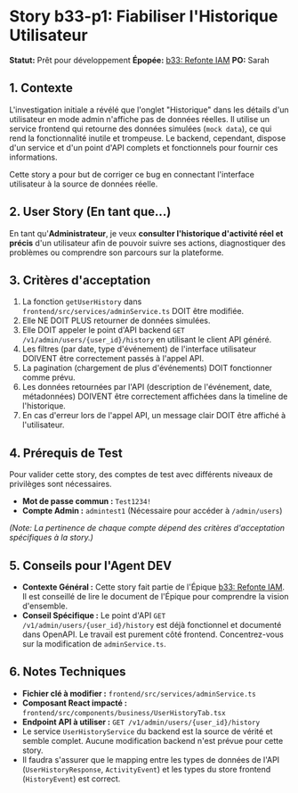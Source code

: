 # Story b33-p1: Fiabiliser l'Historique Utilisateur

**Statut:** Prêt pour développement
**Épopée:** [b33: Refonte IAM](../epics/epic-b33-iam-refonte.md)
**PO:** Sarah

## 1. Contexte

L'investigation initiale a révélé que l'onglet "Historique" dans les détails d'un utilisateur en mode admin n'affiche pas de données réelles. Il utilise un service frontend qui retourne des données simulées (`mock data`), ce qui rend la fonctionnalité inutile et trompeuse. Le backend, cependant, dispose d'un service et d'un point d'API complets et fonctionnels pour fournir ces informations.

Cette story a pour but de corriger ce bug en connectant l'interface utilisateur à la source de données réelle.

## 2. User Story (En tant que...)

En tant qu'**Administrateur**, je veux **consulter l'historique d'activité réel et précis** d'un utilisateur afin de pouvoir suivre ses actions, diagnostiquer des problèmes ou comprendre son parcours sur la plateforme.

## 3. Critères d'acceptation

1.  La fonction `getUserHistory` dans `frontend/src/services/adminService.ts` DOIT être modifiée.
2.  Elle NE DOIT PLUS retourner de données simulées.
3.  Elle DOIT appeler le point d'API backend `GET /v1/admin/users/{user_id}/history` en utilisant le client API généré.
4.  Les filtres (par date, type d'événement) de l'interface utilisateur DOIVENT être correctement passés à l'appel API.
5.  La pagination (chargement de plus d'événements) DOIT fonctionner comme prévu.
6.  Les données retournées par l'API (description de l'événement, date, métadonnées) DOIVENT être correctement affichées dans la timeline de l'historique.
7.  En cas d'erreur lors de l'appel API, un message clair DOIT être affiché à l'utilisateur.

## 4. Prérequis de Test

Pour valider cette story, des comptes de test avec différents niveaux de privilèges sont nécessaires.

- **Mot de passe commun :** `Test1234!`
- **Compte Admin :** `admintest1` (Nécessaire pour accéder à `/admin/users`)

*(Note: La pertinence de chaque compte dépend des critères d'acceptation spécifiques à la story.)*

## 5. Conseils pour l'Agent DEV

- **Contexte Général :** Cette story fait partie de l'Épique [b33: Refonte IAM](../epics/epic-b33-iam-refonte.md). Il est conseillé de lire le document de l'Épique pour comprendre la vision d'ensemble.
- **Conseil Spécifique :** Le point d'API `GET /v1/admin/users/{user_id}/history` est déjà fonctionnel et documenté dans OpenAPI. Le travail est purement côté frontend. Concentrez-vous sur la modification de `adminService.ts`.

## 6. Notes Techniques

-   **Fichier clé à modifier :** `frontend/src/services/adminService.ts`
-   **Composant React impacté :** `frontend/src/components/business/UserHistoryTab.tsx`
-   **Endpoint API à utiliser :** `GET /v1/admin/users/{user_id}/history`
-   Le service `UserHistoryService` du backend est la source de vérité et semble complet. Aucune modification backend n'est prévue pour cette story.
-   Il faudra s'assurer que le mapping entre les types de données de l'API (`UserHistoryResponse`, `ActivityEvent`) et les types du store frontend (`HistoryEvent`) est correct.
